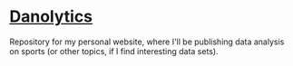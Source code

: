 # [Danolytics](http://danolytics.com)

Repository for my personal website, where I'll be publishing data analysis on sports (or other topics, if I find interesting data sets).
